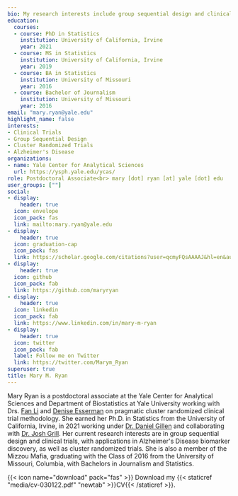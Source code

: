 ```yaml
---
bio: My research interests include group sequential design and clinical trials, with applications in Alzheimer's Disease biomarker discovery, as well as cluster randomized trials.
education:
  courses:
  - course: PhD in Statistics
    institution: University of California, Irvine
    year: 2021
  - course: MS in Statistics
    institution: University of California, Irvine
    year: 2019
  - course: BA in Statistics
    institution: University of Missouri
    year: 2016
  - course: Bachelor of Journalism
    institution: University of Missouri
    year: 2016
email: "mary.ryan@yale.edu"
highlight_name: false
interests:
- Clinical Trials
- Group Sequential Design
- Cluster Randomized Trials
- Alzheimer's Disease
organizations:
- name: Yale Center for Analytical Sciences
  url: https://ysph.yale.edu/ycas/
role: Postdoctoral Associate<br> mary [dot] ryan [at] yale [dot] edu
user_groups: [""]
social:
- display:
    header: true
  icon: envelope
  icon_pack: fas
  link: mailto:mary.ryan@yale.edu
- display:
    header: true
  icon: graduation-cap
  icon_pack: fas
  link: https://scholar.google.com/citations?user=qcmyFQsAAAAJ&hl=en&authuser=1
- display:
    header: true
  icon: github
  icon_pack: fab
  link: https://github.com/maryryan
- display:
    header: true
  icon: linkedin
  icon_pack: fab
  link: https://www.linkedin.com/in/mary-m-ryan
- display:
    header: true
  icon: twitter
  icon_pack: fab
  label: Follow me on Twitter
  link: https://twitter.com/Marym_Ryan
superuser: true
title: Mary M. Ryan
---
```


Mary Ryan is a postdoctoral associate at the Yale Center for Analytical Sciences and Department of Biostatistics at Yale University working with Drs. [Fan Li](https://campuspress.yale.edu/fl426/) and [Denise Esserman](https://ysph.yale.edu/profile/denise_esserman/) on pragmatic cluster randomized clinical trial methodology. She earned her Ph.D. in Statistics from the University of California, Irvine, in 2021 working under [Dr. Daniel Gillen](https://www.ics.uci.edu/~dgillen/) and collaborating with [Dr. Josh Grill](https://www.faculty.uci.edu/profile.cfm?faculty_id=6201). Her current research interests are in group sequential design and clinical trials, with applications in Alzheimer's Disease biomarker discovery, as well as cluster randomized trials. She is also a member of the Mizzou Mafia, graduating with the Class of 2016 from the University of Missouri, Columbia, with Bachelors in Journalism and Statistics.

{{< icon name="download" pack="fas" >}} Download my {{< staticref "media/cv-030122.pdf" "newtab" >}}CV{{< /staticref >}}.
